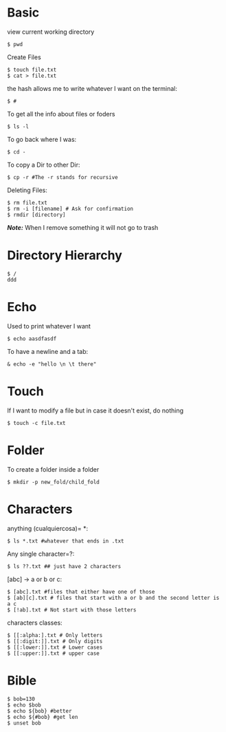 
# Basic 

view current working directory
```
$ pwd
```

Create Files
```
$ touch file.txt
$ cat > file.txt
```
the hash allows me to write whatever I want on the terminal:

	$ #

To get all the info about files or foders

	$ ls -l

To go back where I was:

	$ cd -

To copy a Dir to other Dir:

	$ cp -r #The -r stands for recursive


Deleting Files:
```
$ rm file.txt
$ rm -i [filename] # Ask for confirmation
$ rmdir [directory]
```

***Note:*** When I remove something it will not go to trash

# Directory Hierarchy
	$ / 
	ddd


# Echo

Used to print whatever I want

	$ echo aasdfasdf

To have a newline and a tab:

	& echo -e "hello \n \t there"

# Touch

If I want to modify a file but in case it doesn't exist, do nothing

	$ touch -c file.txt

# Folder
To create a folder inside a folder

	$ mkdir -p new_fold/child_fold

# Characters

anything (cualquiercosa)= *:

	$ ls *.txt #whatever that ends in .txt

Any single character=?:

	$ ls ??.txt ## just have 2 characters

[abc] -> a or b or c:
	
	$ [abc].txt #files that either have one of those
	$ [ab][c].txt # files that start with a or b and the second letter is a c
	$ [!ab].txt # Not start with those letters

characters classes:
	
	$ [[:alpha:].txt # Only letters
	$ [[:digit:]].txt # Only digits
	$ [[:lower:]].txt # Lower cases
	$ [[:upper:]].txt # upper case

# Bible


	$ bob=130
	$ echo $bob
	$ echo ${bob} #better
	$ echo ${#bob} #get len
	$ unset bob

